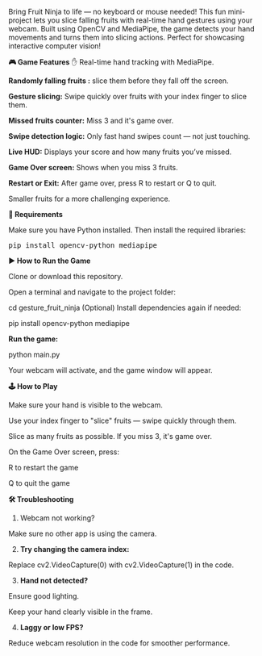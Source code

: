 Bring Fruit Ninja to life — no keyboard or mouse needed! This fun mini-project lets you slice falling fruits with real-time hand gestures using your webcam. Built using OpenCV and MediaPipe, the game detects your hand movements and turns them into slicing actions. Perfect for showcasing interactive computer vision!

**🎮 Game Features**
✋ Real-time hand tracking with MediaPipe.

**Randomly falling fruits :** slice them before they fall off the screen.

**Gesture slicing:** Swipe quickly over fruits with your index finger to slice them.

**Missed fruits counter:** Miss 3 and it's game over.

**Swipe detection logic:** Only fast hand swipes count — not just touching.

**Live HUD:** Displays your score and how many fruits you’ve missed.

**Game Over screen:** Shows when you miss 3 fruits.

**Restart or Exit:** After game over, press R to restart or Q to quit.

Smaller fruits for a more challenging experience.

**🧰 Requirements**

Make sure you have Python installed. Then install the required libraries:

<pre>pip install opencv-python mediapipe</pre>

**▶ How to Run the Game**

Clone or download this repository.

Open a terminal and navigate to the project folder:

cd gesture_fruit_ninja
(Optional) Install dependencies again if needed:

pip install opencv-python mediapipe

**Run the game:**

python main.py

Your webcam will activate, and the game window will appear.

**🕹 How to Play**

Make sure your hand is visible to the webcam.

Use your index finger to "slice" fruits — swipe quickly through them.

Slice as many fruits as possible. If you miss 3, it's game over.

On the Game Over screen, press:

R to restart the game

Q to quit the game

**🛠 Troubleshooting**

1. Webcam not working?

Make sure no other app is using the camera.

2. **Try changing the camera index:**

Replace cv2.VideoCapture(0) with cv2.VideoCapture(1) in the code.

3. **Hand not detected?**

Ensure good lighting.

Keep your hand clearly visible in the frame.

4. **Laggy or low FPS?**

Reduce webcam resolution in the code for smoother performance.
